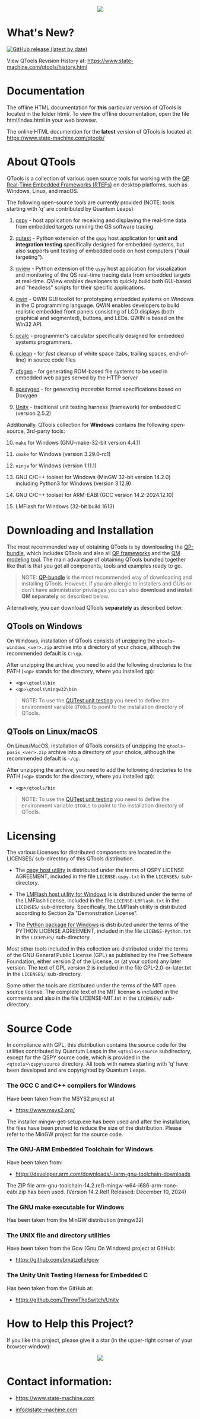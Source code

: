 <p align="center">
<a href="https://www.state-machine.com/products/qtools" title="QTools collection">
<img src="https://www.state-machine.com/img/qtools_banner.jpg"/>
</a>
</p>

# What's New?
[![GitHub release (latest by date)](https://img.shields.io/github/v/release/QuantumLeaps/qtools)](https://github.com/QuantumLeaps/qtools/releases/latest)

View QTools Revision History at:
https://www.state-machine.com/qtools/history.html


# Documentation
The offline HTML documentation for **this** particular version of QTools
is located in the folder html/. To view the offline documentation, open
the file html/index.html in your web browser.

The online HTML documention for the **latest** version of QTools is located
at: https://www.state-machine.com/qtools/


# About QTools
QTools is a collection of various open source tools for working with the
[QP Real-Time Embedded Frameworks (RTEFs)][QP] on desktop platforms, such
as Windows, Linux, and macOS.

The following open-source tools are currently provided (NOTE: tools
starting with 'q' are contributed by Quantum Leaps)

1. [qspy](https://www.state-machine.com/qtools/qspy.html) -
   host application for receiving and displaying the real-time data from
   embedded targets running the QS software tracing.

2. [qutest](https://www.state-machine.com/qtools/qutest.html) -
   Python extension of the `qspy` host application for
   **unit and integration testing** specifically designed for embedded systems,
   but also supports unit testing of embedded code on host computers
   ("dual targeting").

3. [qview](https://www.state-machine.com/qtools/qview.html) -
   Python extension of the `qspy` host application for visualization and
   monitoring of the QS real-time tracing data from embedded targets at
   real-time. QView enables developers to quickly build both GUI-based and
   "headless" scripts for their specific applications.

4. [qwin](https://www.state-machine.com/qtools/qwin.html) -
   QWIN GUI toolkit for prototyping embedded systems on Windows in the
   C programming language. QWIN enables developers to build realistic embedded
   front panels consisting of LCD displays (both graphical and segmented),
   buttons, and LEDs. QWIN is based on the Win32 API.

5. [qcalc](https://www.state-machine.com/qtools/qcalc.html) -
   programmer's calculator specifically designed for embedded systems programmers.

6. [qclean](https://www.state-machine.com/qtools/qclean.html) -
   for *fast* cleanup of white space (tabs, trailing spaces, end-of-line)
   in source code files

7. [qfsgen](https://www.state-machine.com/qtools/qfsgen.html) -
   for generating ROM-based file systems to be used in embedded web pages
   served by the HTTP server

8. [spexygen](https://github.com/QuantumLeaps/spexygen) -
   for generating *traceable* formal specifications based on Doxygen

9. [Unity](https://github.com/ThrowTheSwitch/Unity) -
   traditional unit testing harness (framework) for embedded C
   (version 2.5.2)

Additionally, QTools collection for **Windows** contains the following
open-source, 3rd-party tools:

10. `make` for Windows (GNU-make-32-bit version 4.4.1)

11. `cmake` for Windows (version 3.29.0-rc1)

12. `ninja` for Windows (version 1.11.1)

13. GNU C/C++ toolset for Windows (MinGW 32-bit version 14.2.0)
    including Python3 for Windows (version 3.12.9)

14. GNU C/C++ toolset for ARM-EABI (GCC version 14.2-2024.12.10)

15. LMFlash for Windows (32-bit build 1613)


# Downloading and Installation
The most recommended way of obtaining QTools is by downloading the
[QP-bundle](https://www.state-machine.com/#Downloads), which includes QTools
and also all [QP frameworks](https://www.state-machine.com/products/) and
the [QM modeling tool](https://www.state-machine.com/qm/). The main advantage
of obtaining QTools bundled together like that is that you get all components,
tools and examples ready to go.

> NOTE: [QP-bundle](https://www.state-machine.com/#Downloads) is the most
recommended way of downloading and installing QTools. However,
if you are allergic to installers and GUIs or don't have administrator
privileges you can also **download and install QM separately**
as described below.

Alternatively, you can download QTools **separately** as described below:


## QTools on Windows
On Windows, installation of QTools consists of unzipping the
`qtools-windows_<ver>.zip` archive into a directory of your choice,
although the recommended default is `C:\qp`.

After unzipping the archive, you need to add the following directories
to the PATH (`<qp>` stands for the directory, where you installed qp):
- `<qp>\qtools\bin`
- `<qp>\qtools\mingw32\bin`

> NOTE: To use the [QUTest unit testing][QUTest] you need to define the
environment variable `QTOOLS` to point to the installation directory
of QTools.


## QTools on Linux/macOS
On Linux/MacOS, installation of QTools consists of unzipping the
`qtools-posix_<ver>.zip` archive into a directory of your choice,
although the recommended default is `~/qp`.

After unzipping the archive, you need to add the following directories
to the PATH (`<qp>` stands for the directory, where you installed qp):
- `<qp>/qtools/bin`

> NOTE: To use the [QUTest unit testing][QUTest] you need to define the
environment variable `QTOOLS` to point to the installation directory
of QTools.


# Licensing
The various Licenses for distributed components are located in the
LICENSES/ sub-directory of this QTools distribution.

- The [qspy host utility](https://www.state-machine.com/qtools/qspy.html)
is distributed under the terms of QSPY LICENSE AGREEMENT, included in the file
`LICENSE-qspy.txt` in the `LICENSES/` sub-directory.

- The [LMFlash host utility for Windows](https://www.ti.com/tool/LMFLASHPROGRAMMER)
is is distributed under the terms of the LMFlash license, included in the file
`LICENSE-LMFlash.txt` in the `LICENSES/` sub-directory. Specifically, the LMFlash
utility is distributed according to Section 2a "Demonstration License".

- The [Python package for Windows](https://www.python.org/) is distributed
under the terms of the PYTHON LICENSE AGREEMENT, included in the file
`LICENSE-Python.txt` in the `LICENSES/` sub-directory.

Most other tools included in this collection are distributed under the
terms of the GNU General Public License (GPL) as published by the Free
Software Foundation, either version 2 of the License, or (at your
option) any later version. The text of GPL version 2 is included in the
file GPL-2.0-or-later.txt in the `LICENSES/` sub-directory.

Some other the tools are distributed under the terms of the MIT open
source license. The complete text of the MIT license is included in the
comments and also in the file LICENSE-MIT.txt in the `LICENSES/`
sub-directory.


# Source Code
In compliance with GPL, this distribution contains the source code for
the utilities contributed by Quantum Leaps in the `<qtools>\source`
subdirectory, except for the QSPY source code, which is provided in the
`<qtools>\qspy\source` directory. All tools with names starting with 'q'
have been developed and are copyrighted by Quantum Leaps.

### The GCC C and C++ compilers for Windows
Have been taken from the MSYS2 project at
- https://www.msys2.org/

The installer mingw-get-setup.exe has been used and after the installation,
the files have been pruned to reduce the size of the distribution.
Please refer to the MinGW project for the source code.

### The GNU-ARM Embedded Toolchain for Windows
Have been taken from:
- https://developer.arm.com/downloads/-/arm-gnu-toolchain-downloads

The ZIP file arm-gnu-toolchain-14.2.rel1-mingw-w64-i686-arm-none-eabi.zip has been used.
(Version 14.2.Rel1 Released: December 10, 2024)

### The GNU make executable for Windows
Has been taken from the MinGW distribution (mingw32)

### The UNIX file and directory utilities
Have been taken from the Gow (Gnu On Windows) project at GitHub:
- https://github.com/bmatzelle/gow

### The Unity Unit Testing Harness for Embedded C
Has been taken from the GitHub at:
- https://github.com/ThrowTheSwitch/Unity


# How to Help this Project?
If you like this project, please give it a star (in the upper-right corner
of your browser window):

<p align="center"><img src="https://www.state-machine.com/img/github-star.jpg"/></p>

# Contact information:
- https://www.state-machine.com
- info@state-machine.com

   [QP]: <https://www.state-machine.com/products/#QP>
   [QUTest]: <https://www.state-machine.com/qtools/qutest.html>
